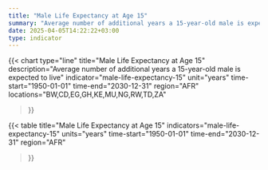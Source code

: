 ```yaml
---
title: "Male Life Expectancy at Age 15"
summary: "Average number of additional years a 15-year-old male is expected to live"
date: 2025-04-05T14:22:22+03:00
type: indicator
---
```


{{< chart
    type="line"
    title="Male Life Expectancy at Age 15"
    description="Average number of additional years a 15-year-old male is expected to live"
    indicator="male-life-expectancy-15"
    unit="years"
    time-start="1950-01-01"
    time-end="2030-12-31"
    region="AFR"
    locations="BW,CD,EG,GH,KE,MU,NG,RW,TD,ZA"
>}}

{{< table
    title="Male Life Expectancy at Age 15"
    indicators="male-life-expectancy-15"
    units="years"
    time-start="1950-01-01"
    time-end="2030-12-31"
    region="AFR"
>}}
